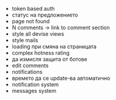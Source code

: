 - token based auth
- статус на предложението
- page not found
- N comments -> link to comment section
- style all devise views
- style mails
- loading при смяна на страницата
- complex hotness rating
- да измисля защита от ботове
- edit comments
- notifications
- времето да се update-ва автоматично
- notification system
- messages system
